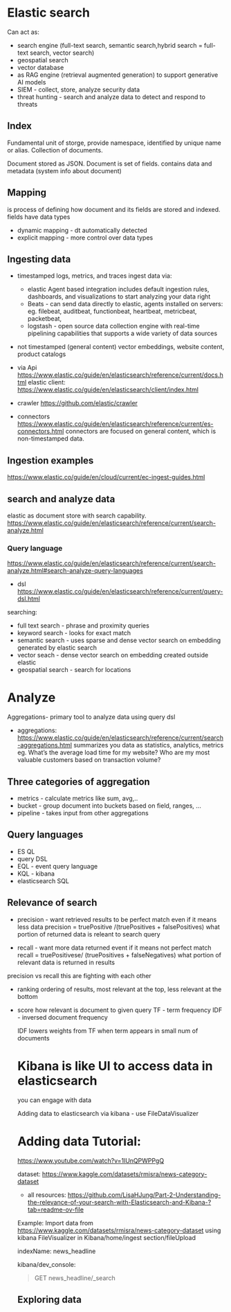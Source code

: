 

# Elastic search
Can act as:
- search engine (full-text search, semantic search,hybrid search = full-text search, vector search)
- geospatial search
- vector database
- as RAG engine (retrieval augmented generation) to support generative AI models
- SIEM - collect, store, analyze security data
- threat hunting - search and analyze data to detect and respond to threats


## Index
Fundamental unit of storge, provide namespace, identified by unique name or alias. Collection of documents.

Document stored as JSON. Document is set of fields. contains data and metadata (system info about document)

## Mapping
is process of defining how document and its fields are stored and indexed.
fields have data types
- dynamic mapping - dt automatically detected
- explicit mapping - more control over data types
  


## Ingesting data
- timestamped 
   logs, metrics, and traces
   ingest data via:
     - elastic Agent based integration includes default ingestion rules, dashboards, and visualizations to start analyzing your data right 
     - Beats - can send data directly to elastic, agents installed on servers: eg. filebeat, auditbeat,
      functionbeat, heartbeat, metricbeat, packetbeat, 
     - logstash - open source data collection engine with real-time pipelining capabilities that supports a wide variety of data sources
- not timestamped (general content) 
  vector embeddings, website content, product catalogs

- via  Api 
https://www.elastic.co/guide/en/elasticsearch/reference/current/docs.html
   elastic client: https://www.elastic.co/guide/en/elasticsearch/client/index.html
- crawler https://github.com/elastic/crawler
- connectors https://www.elastic.co/guide/en/elasticsearch/reference/current/es-connectors.html
 connectors are focused on general content, which is non-timestamped data.


 ## Ingestion examples
 https://www.elastic.co/guide/en/cloud/current/ec-ingest-guides.html

 ## search and analyze data
 elastic as document store with search capability.
 https://www.elastic.co/guide/en/elasticsearch/reference/current/search-analyze.html

 ### Query language
 https://www.elastic.co/guide/en/elasticsearch/reference/current/search-analyze.html#search-analyze-query-languages

 - dsl https://www.elastic.co/guide/en/elasticsearch/reference/current/query-dsl.html

searching:
- full text search - phrase and proximity queries
- keyword search - looks for exact match
- semantic search - uses sparse and dense vector search on embedding generated by elastic search
- vector seach - dense  vector search on embedding created outside elastic
- geospatial search - search for locations

# Analyze
Aggregations- primary tool to analyze data using query dsl
- aggregations: https://www.elastic.co/guide/en/elasticsearch/reference/current/search-aggregations.html
summarizes you data as statistics, analytics, metrics
eg. What’s the average load time for my website?
Who are my most valuable customers based on transaction volume?

## Three categories of aggregation
- metrics - calculate metrics like sum, avg,..
- bucket - group document into buckets based on field, ranges, ...
- pipeline - takes input from other aggregations

## Query languages
- ES QL
- query DSL
- EQL  - event query language
- KQL - kibana
- elasticsearch SQL


## Relevance of search
- precision - want retrieved results to be perfect match even if it means less data
precision = truePositive /(truePositives + falsePositives)
what portion of returned data is releant to search query

- recall - want more data returned event if it means not perfect match
recall = truePositivese/ (truePositives + falseNegatives)
what portion of relevant data is returned in results

precision vs recall  this are fighting with each other

- ranking 
  ordering of results, most relevant at the top, less relevant at the bottom
- score
  how relevant is document to given query
  TF - term frequency
  IDF - inversed document frequency

  IDF lowers weights from TF when term appears in small num of documents
  
  # Kibana is like UI to access data in elasticsearch
  you can engage with data

  Adding data to elasticsearch via kibana - use FileDataVisualizer

  # Adding data Tutorial: 
  https://www.youtube.com/watch?v=1lUnQPWPPgQ

  dataset: 
  https://www.kaggle.com/datasets/rmisra/news-category-dataset

  - all resources: 
  https://github.com/LisaHJung/Part-2-Understanding-the-relevance-of-your-search-with-Elasticsearch-and-Kibana-?tab=readme-ov-file

  Example:
  Import data from https://www.kaggle.com/datasets/rmisra/news-category-dataset using kibana FileVisualizer in Kibana/home/ingest section/fileUpload

  indexName: news_headline

  kibana/dev_console: 
  > GET news_headline/_search

  ## Exploring data
  